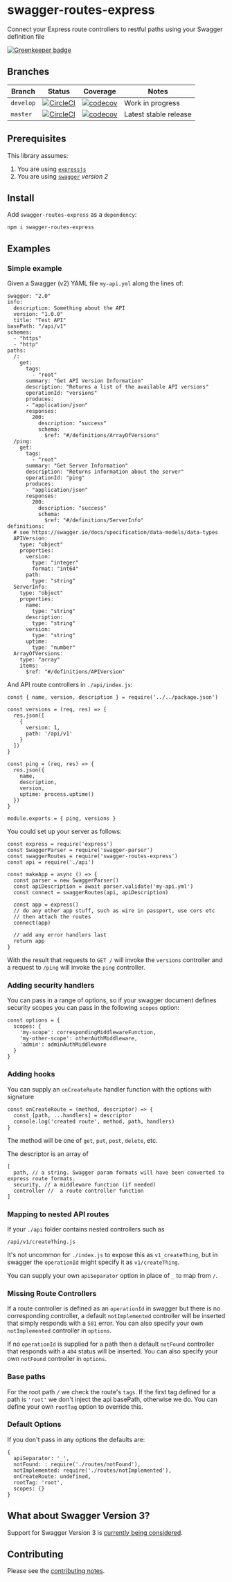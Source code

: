 # swagger-routes-express

Connect your Express route controllers to restful paths using your Swagger definition file

[![Greenkeeper badge](https://badges.greenkeeper.io/davesag/swagger-routes-express.svg)](https://greenkeeper.io/)

## Branches

| Branch | Status | Coverage | Notes |
| ------ | ------ | -------- | - |
| `develop` | [![CircleCI](https://circleci.com/gh/davesag/swagger-routes-express/tree/develop.svg?style=svg)](https://circleci.com/gh/davesag/swagger-routes-express/tree/develop) | [![codecov](https://codecov.io/gh/davesag/swagger-routes-express/branch/develop/graph/badge.svg)](https://codecov.io/gh/davesag/swagger-routes-express) | Work in progress |
| `master` | [![CircleCI](https://circleci.com/gh/davesag/swagger-routes-express/tree/master.svg?style=svg)](https://circleci.com/gh/davesag/swagger-routes-express/tree/master) | [![codecov](https://codecov.io/gh/davesag/swagger-routes-express/branch/master/graph/badge.svg)](https://codecov.io/gh/davesag/swagger-routes-express) | Latest stable release |

## Prerequisites

This library assumes:

1. You are using [`expressjs`](http://www.expressjs.com)
2. You are using [`swagger`](http://swagger.io) _version 2_

## Install

Add `swagger-routes-express` as a `dependency`:

    npm i swagger-routes-express

## Examples

### Simple example

Given a Swagger (v2) YAML file `my-api.yml` along the lines of:

    swagger: "2.0"
    info:
      description: Something about the API
      version: "1.0.0"
      title: "Test API"
    basePath: "/api/v1"
    schemes:
      - "https"
      - "http"
    paths:
      /:
        get:
          tags:
            - "root"
          summary: "Get API Version Information"
          description: "Returns a list of the available API versions"
          operationId: "versions"
          produces:
          - "application/json"
          responses:
            200:
              description: "success"
              schema:
                $ref: "#/definitions/ArrayOfVersions"
      /ping:
        get:
          tags:
            - "root"
          summary: "Get Server Information"
          description: "Returns information about the server"
          operationId: "ping"
          produces:
          - "application/json"
          responses:
            200:
              description: "success"
              schema:
                $ref: "#/definitions/ServerInfo"
    definitions:
      # see https://swagger.io/docs/specification/data-models/data-types
      APIVersion:
        type: "object"
        properties:
          version:
            type: "integer"
            format: "int64"
          path:
            type: "string"
      ServerInfo:
        type: "object"
        properties:
          name:
            type: "string"
          description:
            type: "string"
          version:
            type: "string"
          uptime:
            type: "number"
      ArrayOfVersions:
        type: "array"
        items:
          $ref: "#/definitions/APIVersion"

And API route controllers in `./api/index.js`:

    const { name, version, description } = require('../../package.json')

    const versions = (req, res) => {
      res.json([
        {
          version: 1,
          path: '/api/v1'
        }
      ])
    }

    const ping = (req, res) => {
      res.json({
        name,
        description,
        version,
        uptime: process.uptime()
      })
    }

    module.exports = { ping, versions }

You could set up your server as follows:

    const express = require('express')
    const SwaggerParser = require('swagger-parser')
    const swaggerRoutes = require('swagger-routes-express')
    const api = require('./api')

    const makeApp = async () => {
      const parser = new SwaggerParser()
      const apiDescription = await parser.validate('my-api.yml')
      const connect = swaggerRoutes(api, apiDescription)

      const app = express()
      // do any other app stuff, such as wire in passport, use cors etc
      // then attach the routes
      connect(app)

      // add any error handlers last
      return app
    }

With the result that requests to `GET /` will invoke the `versions` controller and a request to `/ping` will invoke the `ping` controller.

### Adding security handlers

You can pass in a range of options, so if your swagger document defines security scopes you can pass in the following `scopes` option:

    const options = {
      scopes: {
        'my-scope': correspondingMiddlewareFunction,
        'my-other-scope': otherAuthMiddleware,
        'admin': adminAuthMiddleware
      }
    }

### Adding hooks

You can supply an `onCreateRoute` handler function with the options with signature

    const onCreateRoute = (method, descriptor) => {
      const [path, ...handlers] = descriptor
      console.log('created route', method, path, handlers)
    }

The method will be one of `get`, `put`, `post`, `delete`, etc.

The descriptor is an array of

    [
      path, // a string. Swagger param formats will have been converted to express route formats.
      security, // a middleware function (if needed)
      controller //  a route controller function
    ]

### Mapping to nested API routes

If your `./api` folder contains nested controllers such as

    /api/v1/createThing.js

It's not uncommon for `./index.js` to expose this as `v1_createThing`, but in swagger the `operationId` might specify it as `v1/createThing`.

You can supply your own `apiSeparator` option in place of `_` to map from `/`.

### Missing Route Controllers

If a route controller is defined as an `operationId` in swagger but there is no corresponding controller, a default `notImplemented` controller will be inserted that simply responds with a `501` error. You can also specify your own `notImplemented` controller in `options`.

If no `operationId` is supplied for a path then a default `notFound` controller that responds with a `404` status will be inserted. You can also specify your own `notFound` controller in `options`.

### Base paths

For the root path `/` we check the route's `tags`.  If the first tag defined for a path is `'root'` we don't inject the api basePath, otherwise we do.  You can define your own `rootTag` option to override this.

### Default Options

If you don't pass in any options the defaults are:

```
{
  apiSeparator: '_',
  notFound: : require('./routes/notFound'),
  notImplemented: require('./routes/notImplemented'),
  onCreateRoute: undefined,
  rootTag: 'root',
  scopes: {}
}
```

## What about Swagger Version 3?

Support for Swagger Version 3 is [currently being considered](https://github.com/davesag/swagger-routes-express/milestone/1).

## Contributing

Please see the [contributing notes](CONTRIBUTING.md).
